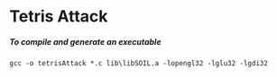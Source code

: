 # Tetris Attack

##### To compile and generate an executable
```gcc -o tetrisAttack *.c lib\libSOIL.a -lopengl32 -lglu32 -lgdi32```
